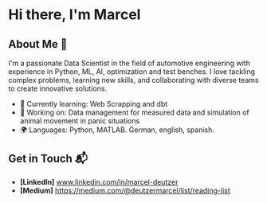 # Hi there, I'm Marcel

## About Me 🚀

I'm a passionate Data Scientist in the field of automotive engineering with experience in Python, ML, AI, optimization and test benches. I love tackling complex problems, learning new skills, and collaborating with diverse teams to create innovative solutions.

- 🌱 Currently learning: Web Scrapping and dbt
- 🔭 Working on: Data management for measured data and simulation of animal movement in panic situations
- 🌍 Languages: Python, MATLAB. German, english, spanish.

## Get in Touch 📬

- **[LinkedIn]** www.linkedin.com/in/marcel-deutzer
- **[Medium]** https://medium.com/@deutzermarcel/list/reading-list



